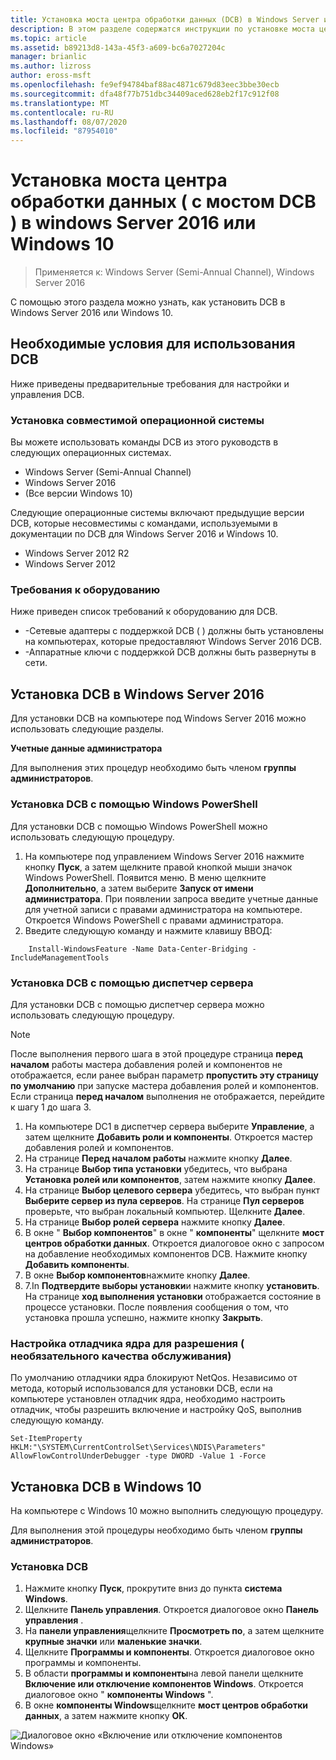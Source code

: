 ```yaml
---
title: Установка моста центра обработки данных (DCB) в Windows Server или клиенте
description: В этом разделе содержатся инструкции по установке моста центра обработки данных в Windows Server или клиенте Windows.
ms.topic: article
ms.assetid: b89213d8-143a-45f3-a609-bc6a7027204c
manager: brianlic
ms.author: lizross
author: eross-msft
ms.openlocfilehash: fe9ef94784baf88ac4871c679d83eec3bbe30ecb
ms.sourcegitcommit: dfa48f77b751dbc34409aced628eb2f17c912f08
ms.translationtype: MT
ms.contentlocale: ru-RU
ms.lasthandoff: 08/07/2020
ms.locfileid: "87954010"
---
```

# <a name="install-data-center-bridging-dcb-in-windows-server-2016-or-windows-10"></a>Установка моста центра обработки данных \( с мостом DCB \) в windows Server 2016 или Windows 10

>Применяется к: Windows Server (Semi-Annual Channel), Windows Server 2016

С помощью этого раздела можно узнать, как установить DCB в Windows Server 2016 или Windows 10.

## <a name="prerequisites-for-using-dcb"></a>Необходимые условия для использования DCB

Ниже приведены предварительные требования для настройки и управления DCB.

### <a name="install-a-compatible-operating-system"></a>Установка совместимой операционной системы

Вы можете использовать команды DCB из этого руководств в следующих операционных системах.

- Windows Server (Semi-Annual Channel)
- Windows Server 2016
- \(Все версии Windows 10\)

Следующие операционные системы включают предыдущие версии DCB, которые несовместимы с командами, используемыми в документации по DCB для Windows Server 2016 и Windows 10.

- Windows Server 2012 R2
- Windows Server 2012

###  <a name="hardware-requirements"></a>Требования к оборудованию

Ниже приведен список требований к оборудованию для DCB.

- \-Сетевые адаптеры с поддержкой DCB \( \) должны быть установлены на компьютерах, которые предоставляют Windows Server 2016 DCB.
- \-Аппаратные ключи с поддержкой DCB должны быть развернуты в сети.


## <a name="install-dcb-in-windows-server-2016"></a>Установка DCB в Windows Server 2016

Для установки DCB на компьютере под Windows Server 2016 можно использовать следующие разделы.

**Учетные данные администратора**

Для выполнения этих процедур необходимо быть членом **группы администраторов**.

### <a name="install-dcb-using-windows-powershell"></a>Установка DCB с помощью Windows PowerShell

Для установки DCB с помощью Windows PowerShell можно использовать следующую процедуру.

1. На компьютере под управлением Windows Server 2016 нажмите кнопку **Пуск**, а затем щелкните правой кнопкой мыши значок Windows PowerShell. Появится меню. В меню щелкните **Дополнительно**, а затем выберите **Запуск от имени администратора**. При появлении запроса введите учетные данные для учетной записи с правами администратора на компьютере. Откроется Windows PowerShell с правами администратора.
2. Введите следующую команду и нажмите клавишу ВВОД:

````
    Install-WindowsFeature -Name Data-Center-Bridging -IncludeManagementTools
````

### <a name="install-dcb-using-server-manager"></a>Установка DCB с помощью диспетчер сервера

Для установки DCB с помощью диспетчер сервера можно использовать следующую процедуру.

>[!NOTE]
>После выполнения первого шага в этой процедуре страница **перед началом** работы мастера добавления ролей и компонентов не отображается, если ранее выбран параметр **пропустить эту страницу по умолчанию** при запуске мастера добавления ролей и компонентов. Если страница **перед началом** выполнения не отображается, перейдите к шагу 1 до шага 3.

1. На компьютере DC1 в диспетчер сервера выберите **Управление**, а затем щелкните **Добавить роли и компоненты**. Откроется мастер добавления ролей и компонентов.
2. На странице **Перед началом работы** нажмите кнопку **Далее**.
3. На странице **Выбор типа установки** убедитесь, что выбрана **Установка ролей или компонентов**, затем нажмите кнопку **Далее**.
4. На странице **Выбор целевого сервера** убедитесь, что выбран пункт **Выберите сервер из пула серверов**. На странице **Пул серверов** проверьте, что выбран локальный компьютер. Щелкните **Далее**.
5. На странице **Выбор ролей сервера** нажмите кнопку **Далее**.
6. В окне " **Выбор компонентов**" в окне " **компоненты**" щелкните **мост центров обработки данных**. Откроется диалоговое окно с запросом на добавление необходимых компонентов DCB. Нажмите кнопку **Добавить компоненты**.
7. В окне **Выбор компонентов**нажмите кнопку **Далее**.
8. 7.In **Подтвердите выборы установки**и нажмите кнопку **установить**. На странице **ход выполнения установки** отображается состояние в процессе установки. После появления сообщения о том, что установка прошла успешно, нажмите кнопку **Закрыть**.

### <a name="configure-the-kernel-debugger-to-allow-qos-optional"></a>Настройка отладчика ядра для разрешения \( необязательного качества обслуживания\)

 По умолчанию отладчики ядра блокируют NetQos. Независимо от метода, который использовался для установки DCB, если на компьютере установлен отладчик ядра, необходимо настроить отладчик, чтобы разрешить включение и настройку QoS, выполнив следующую команду.

````
Set-ItemProperty HKLM:"\SYSTEM\CurrentControlSet\Services\NDIS\Parameters" AllowFlowControlUnderDebugger -type DWORD -Value 1 -Force
````

## <a name="install-dcb-in-windows-10"></a>Установка DCB в Windows 10

На компьютере с Windows 10 можно выполнить следующую процедуру.

Для выполнения этой процедуры необходимо быть членом **группы администраторов**.

### <a name="install-dcb"></a>Установка DCB

1. Нажмите кнопку **Пуск**, прокрутите вниз до пункта **система Windows**.
2. Щелкните **Панель управления**. Откроется диалоговое окно **Панель управления** .
3. На **панели управления**щелкните **Просмотреть по**, а затем щелкните **крупные значки** или **маленькие значки**.
4. Щелкните **Программы и компоненты**. Откроется диалоговое окно программы и компоненты.
5. В области **программы и компоненты**на левой панели щелкните **Включение или отключение компонентов Windows**. Откроется диалоговое окно " **компоненты Windows** ".
6. В окне **компоненты Windows**щелкните **мост центров обработки данных**, а затем нажмите кнопку **ОК**.

![Диалоговое окно «Включение или отключение компонентов Windows»](../../media/Dcb-Scripting/Dcb-Scripting.jpg)


